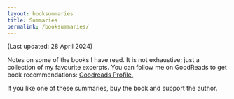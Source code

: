 ```yaml
---
layout: booksummaries
title: Summaries
permalink: /booksummaries/
---
```

(Last updated: 28 April 2024)

Notes on some of the books I have read. It is not exhaustive; just a collection of my favourite excerpts. You can follow me on GoodReads to get book recommendations: [Goodreads Profile.](https://www.goodreads.com/user/show/9698257-manas-saloi)

If you like one of these summaries, buy the book and support the author.
